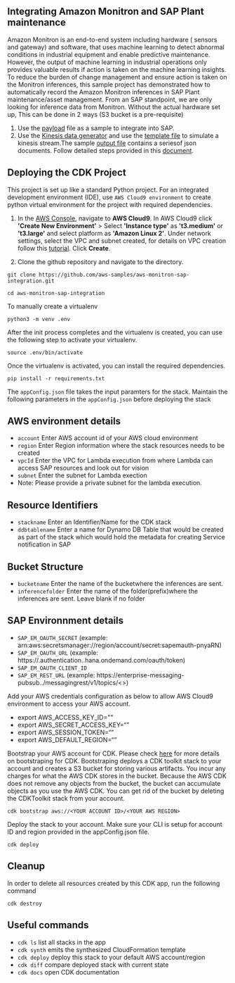 ## Integrating Amazon Monitron and SAP Plant maintenance
Amazon Monitron is an end-to-end system including hardware ( sensors and gateway) and software, that uses machine learning to detect abnormal conditions in industrial equipment and enable predictive maintenance. However, the output of machine learning in industrial operations only provides valuable results if action is taken on the machine learning insights. To reduce the burden of change management and ensure action is taken on the Monitron inferences, this sample project has demonstrated how to automatically record the Amazon Monitron inferences in SAP Plant maintenance/asset management.
From an SAP standpoint, we are only looking for inference data from Monitron. Without the actual hardware set up, This can be done in 2 ways (S3 bucket is a pre-requisite)
1) Use the [payload](https://github.com/pra1veenk/aws-monitron-sap-integration/blob/main/documentation/Step5a-Setup-AWS/payload.json) file as a sample to integrate into SAP.
2) Use the [Kinesis data generator](https://awslabs.github.io/amazon-kinesis-data-generator/web/producer.html) and use the [template file](https://github.com/pra1veenk/aws-monitron-sap-integration/blob/main/documentation/Step5a-Setup-AWS/kinesisdatatemplate.json)  to simulate a kinesis stream.The sample [output file](https://github.com/pra1veenk/aws-monitron-sap-integration/blob/main/documentation/Step5a-Setup-AWS/kinesissample.txt) contains a seriesof json documents. Follow detailed steps provided in this [document](OptionalReadme.md).

## Deploying the CDK Project

This project is set up like a standard Python project.  For an integrated development environment (IDE), use `AWS Cloud9 environment` to create python virtual environment for the project with required dependencies.  

1. In the [AWS Console](https://us-east-1.console.aws.amazon.com/cloud9control/home?region=us-east-1#/product), navigate to **AWS Cloud9**. In AWS Cloud9 click **'Create New Environment'** > Select **'Instance type'** as **'t3.medium'** or **'t3.large'** and select platform as **'Amazon Linux 2'**. Under network settings, select the VPC and subnet created, for details on VPC creation follow this [tutorial](VPCReadme.md).
Click **Create**.


2.  Clone the github repository and navigate to the directory.

```
git clone https://github.com/aws-samples/aws-monitron-sap-integration.git

cd aws-monitron-sap-integration
```

To manually create a virtualenv 

```
python3 -m venv .env
```

After the init process completes and the virtualenv is created, you can use the following
step to activate your virtualenv.

```
source .env/bin/activate
```

Once the virtualenv is activated, you can install the required dependencies.

```
pip install -r requirements.txt
```

The `appConfig.json` file takes the input paramters for the stack. Maintain the following parameters in the `appConfig.json` before deploying the stack

## AWS environment details
* `account` Enter AWS account id of your AWS cloud environment
* `region`  Enter Region information where the stack resources needs to be created
* `vpcId`   Enter the VPC for Lambda execution from where Lambda can access SAP resources and look out for vision
* `subnet`  Enter the subnet for Lambda exection
*  Note: Please provide a private subnet for the lambda execution.
## Resource Identifiers
* `stackname` Enter an Identifier/Name for the CDK stack
* `ddbtablename` Enter a name for Dynamo DB Table that would be created as part of the stack which would hold the metadata for creating Service notification in SAP
## Bucket Structure
* `bucketname` Enter the name of the bucketwhere the inferences are sent.
* `inferencefolder` Enter the name of the folder(prefix)where the inferences are sent. Leave blank if no folder

## SAP Environnment details
* `SAP_EM_OAUTH_SECRET` (example: arn:aws:secretsmanager://region/account/secret:sapemauth-pnyaRN)
* `SAP_EM_OAUTH_URL` (example: https://<host>.authentication.<region>.hana.ondemand.com/oauth/token)
* `SAP_EM_OAUTH_CLIENT_ID` 
* `SAP_EM_REST_URL` (example: https://enterprise-messaging-pubsub.<host>.<region>/messagingrest/v1/topics/<>)

Add your AWS credentials configuration as below to allow AWS Cloud9 environment to access your AWS account.
* export AWS_ACCESS_KEY_ID=""
* export AWS_SECRET_ACCESS_KEY=“”
* export AWS_SESSION_TOKEN=“”
* export AWS_DEFAULT_REGION=“”

Bootstrap your AWS account for CDK. Please check [here](https://docs.aws.amazon.com/cdk/latest/guide/tools.html) for more details on bootstraping for CDK. Bootstraping deploys a CDK toolkit stack to your account and creates a S3 bucket for storing various artifacts. You incur any charges for what the AWS CDK stores in the bucket. Because the AWS CDK does not remove any objects from the bucket, the bucket can accumulate objects as you use the AWS CDK. You can get rid of the bucket by deleting the CDKToolkit stack from your account.

```
cdk bootstrap aws://<YOUR ACCOUNT ID>/<YOUR AWS REGION>
```

Deploy the stack to your account. Make sure your CLI is setup for account ID and region provided in the appConfig.json file.

```
cdk deploy
```
## Cleanup

In order to delete all resources created by this CDK app, run the following command

```
cdk destroy
```

## Useful commands

 * `cdk ls`          list all stacks in the app
 * `cdk synth`       emits the synthesized CloudFormation template
 * `cdk deploy`      deploy this stack to your default AWS account/region
 * `cdk diff`        compare deployed stack with current state
 * `cdk docs`        open CDK documentation
